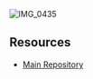 
![IMG_0435](https://github.com/user-attachments/assets/206c0999-73a9-4922-96a3-e2904458cb90)


## Resources

- [Main Repository](https://github.com/waleedsid/COMSATS-University-Abbottabad-Past-Papers)
